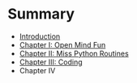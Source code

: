 # Summary

* [Introduction](README.md)
* [Chapter I: Open Mind Fun](chapter1.md)
* [Chapter II: Miss Python Routines](chapter2.md)
* [Chapter III: Coding](chapter3)
* Chapter IV


